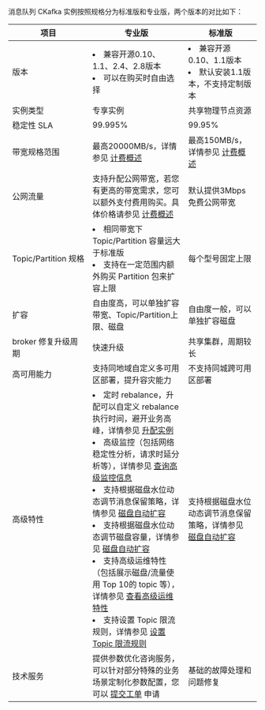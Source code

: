 消息队列 CKafka 实例按照规格分为标准版和专业版，两个版本的对比如下：


| 项目                              | 专业版                                                       | 标准版                                                       |
| --------------------------------- | ------------------------------------------------------------ | ------------------------------------------------------------ |
| 版本                              | <li>兼容开源0.10、1.1、2.4、2.8版本</li><li>可以在购买时自由选择</li> | <li>兼容开源0.10、1.1版本</li><li>默认安装1.1版本，不支持定制版本</li> |
| 实例类型                          | 专享实例                                                     | 共享物理节点资源                                             |
| 稳定性 SLA                        | 99.995%                                                      | 99.95%                                                       |
| 带宽规格范围                      | 最高20000MB/s，详情参见 [计费概述](https://cloud.tencent.com/document/product/597/11745) | 最高150MB/s，详情参见 [计费概述](https://cloud.tencent.com/document/product/597/11745) |
| 公网流量                          | 支持升配公网带宽，若您有更高的带宽需求，您可以额外支付费用购买。具体价格请参见 [计费概述](https://cloud.tencent.com/document/product/597/11745) | 默认提供3Mbps 免费公网带宽                                   |
| <nobr>Topic/Partition 规格</nobr> | <li>相同带宽下 Topic/Partition 容量远大于标准版</li> <li>支持在一定范围内额外购买 Partition 包来扩容上限</li> | 每个型号固定上限                                             |
| 扩容                              | 自由度高，可以单独扩容带宽、Topic/Partition上限、磁盘        | 自由度一般，可以单独扩容磁盘                                 |
| broker 修复升级周期               | 快速升级                                                     | 共享集群，周期较长                                           |
| 高可用能力                        | 支持同地域自定义多可用区部署，提升容灾能力                   | 不支持同城跨可用区部署                                       |
| 高级特性                          | <li>定时 rebalance，升配可以自定义 rebalance 执行时间，避开业务高峰，详情参见 [升配实例](https://cloud.tencent.com/document/product/597/40414)</li><li>高级监控（包括网络稳定性分析，请求时延分析等），详情参见 [查询高级监控信息](https://cloud.tencent.com/document/product/597/54514)</li><li>支持根据磁盘水位动态调节消息保留策略，详情参见 [磁盘自动扩容](https://cloud.tencent.com/document/product/597/53850)</li><li>支持根据磁盘水位动态调节磁盘容量，详情参见 [磁盘自动扩容](https://cloud.tencent.com/document/product/597/53850)</li><li>支持高级运维特性（包括展示磁盘/流量使用 Top 10的 topic 等），详情参见 [查看高级运维特性](https://cloud.tencent.com/document/product/597/58244)</li><li>支持设置 Topic 限流规则，详情参见 [设置 Topic 限流规则](https://cloud.tencent.com/document/product/597/73570)</li> | 支持根据磁盘水位动态调节消息保留策略，详情参见 [磁盘自动扩容](https://cloud.tencent.com/document/product/597/53850) |
| 技术服务                          | 提供参数优化咨询服务，可以针对部分特殊的业务场景定制化参数配置，您可以 [提交工单](https://console.cloud.tencent.com/workorder/category?level1_id=876&level2_id=951&source=0&data_title=%E6%B6%88%E6%81%AF%E9%98%9F%E5%88%97%20CKafka&level3_id=954&radio_title=%E4%BD%BF%E7%94%A8%E5%92%A8%E8%AF%A2(SDK/API/%E4%BA%A7%E5%93%81%E7%AD%89)&queue=81&scene_code=18346&step=2) 申请 | 基础的故障处理和问题修复                                     |
